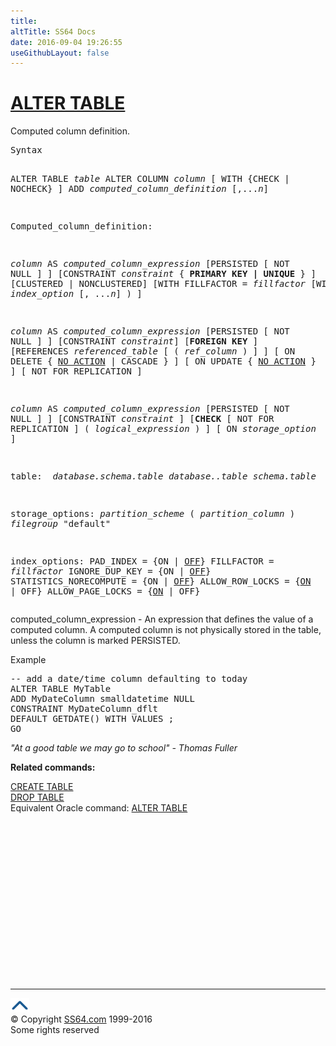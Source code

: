 ```yaml
---
title:
altTitle: SS64 Docs
date: 2016-09-04 19:26:55
useGithubLayout: false
---
```

<!-- #BeginLibraryItem "/Library/head_sql.lbi" --><!-- #EndLibraryItem --><h1><a href="table_a.html">ALTER TABLE</a></h1>
<p>Computed column  definition. </p>
<pre>Syntax


  ALTER TABLE <i>table</i> ALTER COLUMN <i>column</i> [ WITH {CHECK | NOCHECK} ] ADD <i>computed_column_definition</i> [,...<i>n</i>]
    

Computed_column_definition:

   <i>column</i> AS <i>computed_column_expression</i>  [PERSISTED [ NOT NULL ] ]
      [CONSTRAINT <i>constraint</i> { <b>PRIMARY KEY | UNIQUE</b> } ]
         [CLUSTERED | NONCLUSTERED]
            [WITH FILLFACTOR = <i>fillfactor</i> 
               [WITH ( <i>index_option</i> [, ...<i>n</i>] ) ]

   <i>column</i> AS <i>computed_column_expression</i>  [PERSISTED [ NOT NULL ] ]
      [CONSTRAINT <i>constraint</i>]
         [<b>FOREIGN KEY</b> ] 
            [REFERENCES <i>referenced_table</i> [ ( <i>ref_column</i> ) ] ]
               [ ON DELETE { <u>NO ACTION</u> | CASCADE } ] 
                  [ ON UPDATE { <u>NO ACTION</u> } ] 
                     [ NOT FOR REPLICATION ] 

   <i>column</i> AS <i>computed_column_expression</i>  [PERSISTED [ NOT NULL ] ]
      [CONSTRAINT <i>constraint</i> ]
         [<b>CHECK</b> [ NOT FOR REPLICATION ] ( <i>logical_expression</i> ) ] 
            [ ON <i>storage_option</i> ] 



table:
<i>    database.schema.table
    database..table
    schema.table </i>

storage_options:
    <i>partition_scheme</i> ( <i>partition_column</i> ) 
    <i>filegroup</i> 
    "default" 

index_options:
   PAD_INDEX = {ON | <u>OFF</u>} 
   FILLFACTOR = <i>fillfactor</i> 
   IGNORE_DUP_KEY = {ON | <u>OFF</u>} 
   STATISTICS_NORECOMPUTE = {ON | <u>OFF</u>} 
   ALLOW_ROW_LOCKS = {<u>ON</u> | OFF} 
   ALLOW_PAGE_LOCKS = {<u>ON</u> | OFF} </pre>
<p>    computed_column_expression - An expression that defines the value of a computed column. A computed column is not physically stored in the table, unless the column is marked PERSISTED. </p>
<p>Example</p>
<pre>-- add a date/time column defaulting to today
ALTER TABLE MyTable<br>ADD MyDateColumn smalldatetime NULL<br>CONSTRAINT MyDateColumn_dflt<br>DEFAULT GETDATE() WITH VALUES ;<br>GO
</pre>
<p><span class="quote"><i>"At a good table we may go to school" - Thomas Fuller</i></span></p>
<p><b>Related commands:</b></p>
<p><a href="table_c.html">CREATE TABLE</a><br>
<a href="table_d.html">DROP TABLE</a><br>
Equivalent Oracle command:  <a href="../ora/table_a.html">ALTER TABLE</a></p><!-- #BeginLibraryItem "/Library/foot_sql.lbi" --><p>
<!-- ss64-sql -->
<ins class="adsbygoogle" style="display:inline-block;width:300px;height:250px" data-ad-client="ca-pub-6140977852749469" data-ad-slot="6953563613"></ins>
<script>
(adsbygoogle = window.adsbygoogle || []).push({});
</script></p>
<hr>
<div id="bl" class="footer"><a href="table_a_computed.html#"><img src="../images/top.png" width="30" height="22" alt="Back to the Top"></a></div>
<div id="br" class="footer, tagline">© Copyright <a href="http://ss64.com/">SS64.com</a> 1999-2016<br>
Some rights reserved</div><!-- #EndLibraryItem -->

